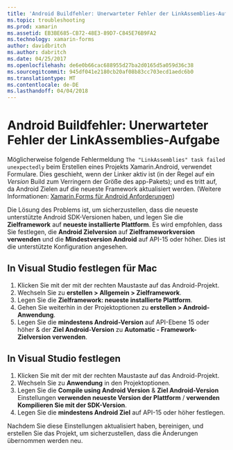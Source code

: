 ```yaml
---
title: 'Android Buildfehler: Unerwarteter Fehler der LinkAssemblies-Aufgabe'
ms.topic: troubleshooting
ms.prod: xamarin
ms.assetid: EB3BE685-CB72-48E3-89D7-C845E76B9FA2
ms.technology: xamarin-forms
author: davidbritch
ms.author: dabritch
ms.date: 04/25/2017
ms.openlocfilehash: de6e0b66cac688955d27ba2d0165d5a059d36c38
ms.sourcegitcommit: 945df041e2180cb20af08b83cc703ecd1aedc6b0
ms.translationtype: MT
ms.contentlocale: de-DE
ms.lasthandoff: 04/04/2018
---
```

# <a name="android-build-error--the-linkassemblies-task-failed-unexpectedly"></a>Android Buildfehler: Unerwarteter Fehler der LinkAssemblies-Aufgabe

Möglicherweise folgende Fehlermeldung `The "LinkAssemblies" task failed unexpectedly` beim Erstellen eines Projekts Xamarin.Android, verwendet Formulare. Dies geschieht, wenn der Linker aktiv ist (in der Regel auf ein *Version* Build zum Verringern der Größe des app-Pakets); und es tritt auf, da Android Zielen auf die neueste Framework aktualisiert werden. (Weitere Informationen: [Xamarin.Forms für Android Anforderungen](~/xamarin-forms/get-started/installation.md#android))

Die Lösung des Problems ist, um sicherzustellen, dass die neueste unterstützte Android SDK-Versionen haben, und legen Sie die **Zielframework** auf **neueste installierte Plattform**. Es wird empfohlen, dass Sie festlegen, die **Android Zielversion** auf **Zielframeworkversion verwenden** und die **Mindestversion Android** auf API-15 oder höher. Dies ist die unterstützte Konfiguration angesehen.

## <a name="setting-in-visual-studio-for-mac"></a>In Visual Studio festlegen für Mac

1.  Klicken Sie mit der mit der rechten Maustaste auf das Android-Projekt.
2.  Wechseln Sie zu **erstellen > Allgemein > Zielframework**.
3.  Legen Sie die **Zielframework: neueste installierte Plattform**.
4.  Gehen Sie weiterhin in der Projektoptionen zu **erstellen > Android-Anwendung**.
5.  Legen Sie die **mindestens Android-Version** auf API-Ebene 15 oder höher & der **Ziel Android-Version** zu **Automatic - Framework-Zielversion verwenden**.

## <a name="setting-in-visual-studio"></a>In Visual Studio festlegen

1.  Klicken Sie mit der mit der rechten Maustaste auf das Android-Projekt.
2.  Wechseln Sie zu **Anwendung** in den Projektoptionen.
3.  Legen Sie die **Compile using Android Version** & **Ziel Android-Version** Einstellungen **verwenden neueste Version der Plattform** / **verwenden Kompilieren Sie mit der SDK-Version**.
4.  Legen Sie die **mindestens Android Ziel** auf API-15 oder höher festlegen.

Nachdem Sie diese Einstellungen aktualisiert haben, bereinigen, und erstellen Sie das Projekt, um sicherzustellen, dass die Änderungen übernommen werden neu.
